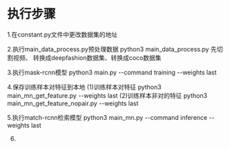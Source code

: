 # 执行步骤
1.在constant.py文件中更改数据集的地址

2.执行main_data_process.py预处理数据
  python3 main_data_process.py
  先切割视频、 转换成deepfashion数据集、转换成coco数据集

3.执行mask-rcnn模型
  python3 main.py --command training --weights last
 
4.保存训练样本对特征到本地
  (1)训练样本对特征
  python3 main_mn_get_feature.py  --weights last
  (2)训练样本非对的特征
  python3 main_mn_get_feature_nopair.py  --weights last

5.执行match-rcnn检索模型
  python3 main_mn.py --command inference --weights last
  
6.
  